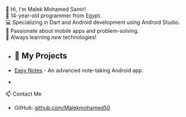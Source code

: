 👋 Hi, I'm Malek Mohamed Samir!  
🚀 14-year-old programmer from Egypt.  
💻 Specializing in Dart and Android development using Android Studio.  
📱 Passionate about mobile apps and problem-solving.  
🔧 Always learning new technologies!  

- ## 🔗 My Projects  
- [Easy Notes](#) - An advanced note-taking Android app.  

- 
📫 Contact Me  
- GitHub: [github.com/Malekmohamed50](https://github.com/Malekmohamed50)
